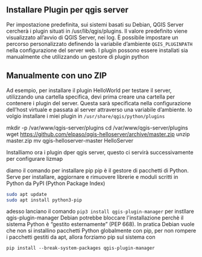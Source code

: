 ## Installare Plugin per qgis server
Per impostazione predefinita, sui sistemi basati su Debian, QGIS Server cercherà i plugin situati in /usr/lib/qgis/plugins. Il valore predefinito viene visualizzato all’avvio di QGIS Server, nei log. È possibile impostare un percorso personalizzato definendo la variabile d’ambiente ```QGIS_PLUGINPATH``` nella configurazione del server web.
I plugin possono essere installati sia manualmente che utilizzando un gestore di plugin python

Manualmente con uno ZIP
-
Ad esempio, per installare il plugin HelloWorld per testare il server, utilizzando una cartella specifica, devi prima creare una cartella per contenere i plugin del server.
Questa sarà specificata nella configurazione dell’host virtuale e passata al server attraverso una variabile d’ambiente.
Io volgio installare i miei plugin in ```/usr/share/qgis/python/plugins```

mkdir -p /var/www/qgis-server/plugins
cd /var/www/qgis-server/plugins
wget https://github.com/elpaso/qgis-helloserver/archive/master.zip
unzip master.zip
mv qgis-helloserver-master HelloServer







Installiamo ora i plugin dper qgis server, questo ci servirà successivamente per configurare lizmap

diamo il comando per installare pip
pip è il gestore di pacchetti di Python.
Serve per installare, aggiornare e rimuovere librerie e moduli scritti in Python da PyPI (Python Package Index)
```bash
sudo apt update
sudo apt install python3-pip
```
adesso lanciano il comando
```pip3 install qgis-plugin-manager``` per instllare qgis-plugin-manager
Debian potrebbe bloccare l'installazione perchè il sistema Python è “gestito esternamente” (PEP 668).
In pratica Debian vuole che non si installino pacchetti Python globalmente con pip, per non rompere i pacchetti gestiti da apt, allora forziamo pip sul sistema con
```
pip install --break-system-packages qgis-plugin-manager
```

